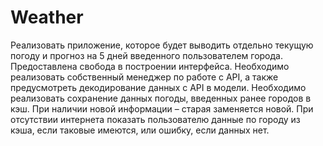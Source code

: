 # Weather
Реализовать приложение, которое будет выводить отдельно текущую погоду и прогноз на 5 дней введенного пользователем города.
Предоставлена свобода в построении интерфейса.
Необходимо реализовать собственный менеджер по работе с API, а также предусмотреть декодирование данных с API в модели.
Необходимо реализовать сохранение данных погоды, введенных ранее городов в кэш. При наличии новой информации – старая заменяется новой.
При отсутствии интернета показать пользователю данные по городу из кэша, если таковые имеются, или ошибку, если данных нет.
